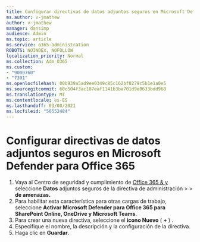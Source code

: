 ```yaml
---
title: Configurar directivas de datos adjuntos seguros en Microsoft Defender para Office 365
ms.author: v-jmathew
author: v-jmathew
manager: dansimp
audience: Admin
ms.topic: article
ms.service: o365-administration
ROBOTS: NOINDEX, NOFOLLOW
localization_priority: Normal
ms.collection: Adm_O365
ms.custom:
- "9000760"
- "7391"
ms.openlocfilehash: 00b939a5ad9ee0349c85c162bf8279c5b1e1a0e5
ms.sourcegitcommit: 60c504f3ac187eaf1141b3ba701d9e0633bdd968
ms.translationtype: MT
ms.contentlocale: es-ES
ms.lasthandoff: 03/08/2021
ms.locfileid: "50552484"
---
```

# <a name="set-up-safe-attachment-policies-in-microsoft-defender-for-office-365"></a>Configurar directivas de datos adjuntos seguros en Microsoft Defender para Office 365

1. Vaya al Centro de seguridad y cumplimiento de [Office 365 & y](https://go.microsoft.com/fwlink/p/?linkid=2077143) seleccione **Datos** adjuntos seguros de la directiva de administración  >    >  **de amenazas.**
2. Para habilitar esta característica para otras cargas de trabajo, seleccione **Activar Microsoft Defender para Office 365 para SharePoint Online, OneDrive y Microsoft Teams**.
3. Para crear una nueva directiva, seleccione el **icono Nuevo** ( **+** ) .
4. Especifique el nombre, la descripción y la configuración de la directiva.
5. Haga clic en **Guardar**.
